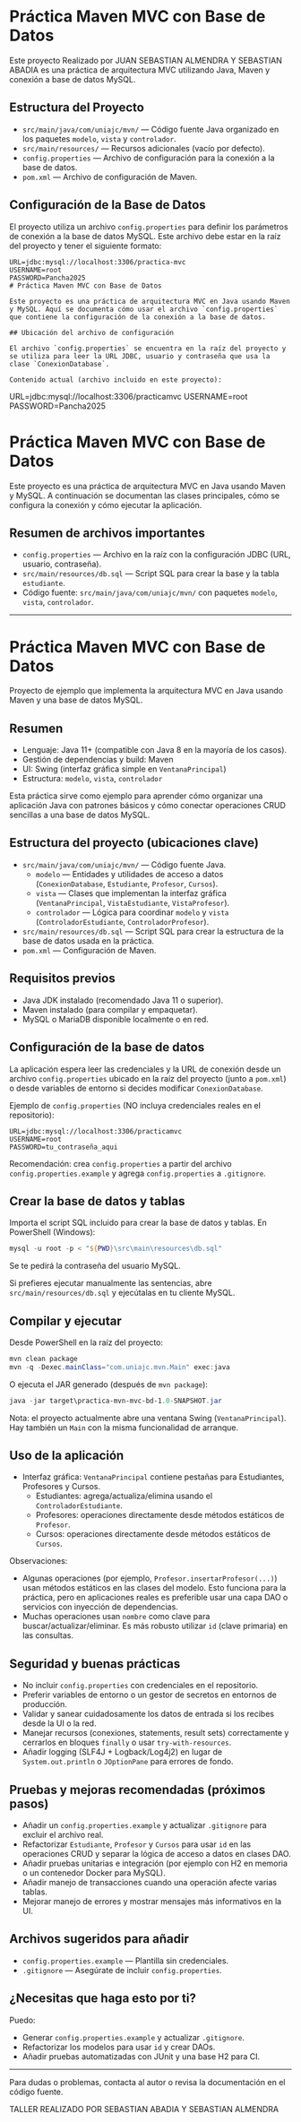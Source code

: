 # Práctica Maven MVC con Base de Datos

Este proyecto Realizado por JUAN SEBASTIAN ALMENDRA Y SEBASTIAN ABADIA es una práctica de arquitectura MVC utilizando Java, Maven y conexión a base de datos MySQL.

## Estructura del Proyecto

- `src/main/java/com/uniajc/mvn/` — Código fuente Java organizado en los paquetes `modelo`, `vista` y `controlador`.
- `src/main/resources/` — Recursos adicionales (vacío por defecto).
- `config.properties` — Archivo de configuración para la conexión a la base de datos.
- `pom.xml` — Archivo de configuración de Maven.

## Configuración de la Base de Datos

El proyecto utiliza un archivo `config.properties` para definir los parámetros de conexión a la base de datos MySQL. Este archivo debe estar en la raíz del proyecto y tener el siguiente formato:

```
URL=jdbc:mysql://localhost:3306/practica-mvc
USERNAME=root
PASSWORD=Pancha2025
# Práctica Maven MVC con Base de Datos

Este proyecto es una práctica de arquitectura MVC en Java usando Maven y MySQL. Aquí se documenta cómo usar el archivo `config.properties` que contiene la configuración de la conexión a la base de datos.

## Ubicación del archivo de configuración

El archivo `config.properties` se encuentra en la raíz del proyecto y se utiliza para leer la URL JDBC, usuario y contraseña que usa la clase `ConexionDatabase`.

Contenido actual (archivo incluido en este proyecto):

```
URL=jdbc:mysql://localhost:3306/practicamvc
USERNAME=root
PASSWORD=Pancha2025
# Práctica Maven MVC con Base de Datos

Este proyecto es una práctica de arquitectura MVC en Java usando Maven y MySQL. A continuación se documentan las clases principales, cómo se configura la conexión y cómo ejecutar la aplicación.

## Resumen de archivos importantes
- `config.properties` — Archivo en la raíz con la configuración JDBC (URL, usuario, contraseña).
- `src/main/resources/db.sql` — Script SQL para crear la base y la tabla `estudiante`.
- Código fuente: `src/main/java/com/uniajc/mvn/` con paquetes `modelo`, `vista`, `controlador`.

---

# Práctica Maven MVC con Base de Datos

Proyecto de ejemplo que implementa la arquitectura MVC en Java usando Maven y una base de datos MySQL.

## Resumen

- Lenguaje: Java 11+ (compatible con Java 8 en la mayoría de los casos).
- Gestión de dependencias y build: Maven
- UI: Swing (interfaz gráfica simple en `VentanaPrincipal`)
- Estructura: `modelo`, `vista`, `controlador`

Esta práctica sirve como ejemplo para aprender cómo organizar una aplicación Java con patrones básicos y cómo conectar operaciones CRUD sencillas a una base de datos MySQL.

## Estructura del proyecto (ubicaciones clave)

- `src/main/java/com/uniajc/mvn/` — Código fuente Java.
  - `modelo` — Entidades y utilidades de acceso a datos (`ConexionDatabase`, `Estudiante`, `Profesor`, `Cursos`).
  - `vista` — Clases que implementan la interfaz gráfica (`VentanaPrincipal`, `VistaEstudiante`, `VistaProfesor`).
  - `controlador` — Lógica para coordinar `modelo` y `vista` (`ControladorEstudiante`, `ControladorProfesor`).
- `src/main/resources/db.sql` — Script SQL para crear la estructura de la base de datos usada en la práctica.
- `pom.xml` — Configuración de Maven.

## Requisitos previos

- Java JDK instalado (recomendado Java 11 o superior).
- Maven instalado (para compilar y empaquetar).
- MySQL o MariaDB disponible localmente o en red.

## Configuración de la base de datos

La aplicación espera leer las credenciales y la URL de conexión desde un archivo `config.properties` ubicado en la raíz del proyecto (junto a `pom.xml`) o desde variables de entorno si decides modificar `ConexionDatabase`.

Ejemplo de `config.properties` (NO incluya credenciales reales en el repositorio):

```
URL=jdbc:mysql://localhost:3306/practicamvc
USERNAME=root
PASSWORD=tu_contraseña_aqui
```

Recomendación: crea `config.properties` a partir del archivo `config.properties.example` y agrega `config.properties` a `.gitignore`.

## Crear la base de datos y tablas

Importa el script SQL incluido para crear la base de datos y tablas. En PowerShell (Windows):

```powershell
mysql -u root -p < "${PWD}\src\main\resources\db.sql"
```

Se te pedirá la contraseña del usuario MySQL.

Si prefieres ejecutar manualmente las sentencias, abre `src/main/resources/db.sql` y ejecútalas en tu cliente MySQL.

## Compilar y ejecutar

Desde PowerShell en la raíz del proyecto:

```powershell
mvn clean package
mvn -q -Dexec.mainClass="com.uniajc.mvn.Main" exec:java
```

O ejecuta el JAR generado (después de `mvn package`):

```powershell
java -jar target\practica-mvn-mvc-bd-1.0-SNAPSHOT.jar
```

Nota: el proyecto actualmente abre una ventana Swing (`VentanaPrincipal`). Hay también un `Main` con la misma funcionalidad de arranque.

## Uso de la aplicación

- Interfaz gráfica: `VentanaPrincipal` contiene pestañas para Estudiantes, Profesores y Cursos.
  - Estudiantes: agrega/actualiza/elimina usando el `ControladorEstudiante`.
  - Profesores: operaciones directamente desde métodos estáticos de `Profesor`.
  - Cursos: operaciones directamente desde métodos estáticos de `Cursos`.

Observaciones:
- Algunas operaciones (por ejemplo, `Profesor.insertarProfesor(...)`) usan métodos estáticos en las clases del modelo. Esto funciona para la práctica, pero en aplicaciones reales es preferible usar una capa DAO o servicios con inyección de dependencias.
- Muchas operaciones usan `nombre` como clave para buscar/actualizar/eliminar. Es más robusto utilizar `id` (clave primaria) en las consultas.

## Seguridad y buenas prácticas

- No incluir `config.properties` con credenciales en el repositorio.
- Preferir variables de entorno o un gestor de secretos en entornos de producción.
- Validar y sanear cuidadosamente los datos de entrada si los recibes desde la UI o la red.
- Manejar recursos (conexiones, statements, result sets) correctamente y cerrarlos en bloques `finally` o usar `try-with-resources`.
- Añadir logging (SLF4J + Logback/Log4j2) en lugar de `System.out.println` o `JOptionPane` para errores de fondo.

## Pruebas y mejoras recomendadas (próximos pasos)

- Añadir un `config.properties.example` y actualizar `.gitignore` para excluir el archivo real.
- Refactorizar `Estudiante`, `Profesor` y `Cursos` para usar `id` en las operaciones CRUD y separar la lógica de acceso a datos en clases DAO.
- Añadir pruebas unitarias e integración (por ejemplo con H2 en memoria o un contenedor Docker para MySQL).
- Añadir manejo de transacciones cuando una operación afecte varias tablas.
- Mejorar manejo de errores y mostrar mensajes más informativos en la UI.

## Archivos sugeridos para añadir

- `config.properties.example` — Plantilla sin credenciales.
- `.gitignore` — Asegúrate de incluir `config.properties`.

## ¿Necesitas que haga esto por ti?

Puedo:
- Generar `config.properties.example` y actualizar `.gitignore`.
- Refactorizar los modelos para usar `id` y crear DAOs.
- Añadir pruebas automatizadas con JUnit y una base H2 para CI.

---

Para dudas o problemas, contacta al autor o revisa la documentación en el código fuente.



TALLER REALIZADO POR SEBASTIAN ABADIA Y SEBASTIAN ALMENDRA
